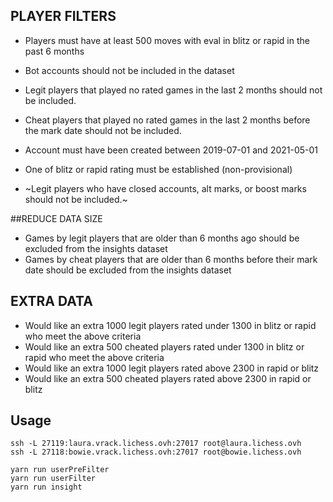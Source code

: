 ## PLAYER FILTERS

- Players must have at least 500 moves with eval in blitz or rapid in the past 6 months
- Bot accounts should not be included in the dataset
- Legit players that played no rated games in the last 2 months should not be included.
- Cheat players that played no rated games in the last 2 months before the mark date should not be included.
- Account must have been created between 2019-07-01 and 2021-05-01
- One of blitz or rapid rating must be established (non-provisional)

- ~Legit players who have closed accounts, alt marks, or boost marks should not be included.~

##REDUCE DATA SIZE

- Games by legit players that are older than 6 months ago should be excluded from the insights dataset
- Games by cheat players that are older than 6 months before their mark date should be excluded from the insights dataset

## EXTRA DATA

- Would like an extra 1000 legit players rated under 1300 in blitz or rapid who meet the above criteria
- Would like an extra 500 cheated players rated under 1300 in blitz or rapid who meet the above criteria
- Would like an extra 1000 legit players rated above 2300 in rapid or blitz
- Would like an extra 500 cheated players rated above 2300 in rapid or blitz

## Usage

```
ssh -L 27119:laura.vrack.lichess.ovh:27017 root@laura.lichess.ovh
ssh -L 27118:bowie.vrack.lichess.ovh:27017 root@bowie.lichess.ovh

yarn run userPreFilter
yarn run userFilter
yarn run insight
```
